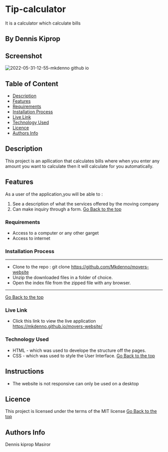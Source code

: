 # Tip-calculator
It is a calculator which calculate bills
 ## By Dennis Kiprop
## Screenshot
![2022-05-31-12-55-mkdenno github io](https://user-images.githubusercontent.com/104482846/171147613-b24e6423-70f0-465d-80f2-d40c04c4a636.png)
 ## Table of Content
 - [Description](#description)
 - [Features](#features)
 - [Requirements](#requirements)
 - [Installation Process](#installation-Process)
 - [Live Link](#Live-Link)
 - [Technology  Used](#technology-Used)
 - [Licence](#licence)
 - [Authors Info](#Authors-Info)
 ## Description
 This project is an apllication that calculates bills where when you enter any amount you want to calculate then it will calculate for you automatically.
## Features
As a user of the application,you will be able to :
1. See a description of what the services offered by the moving company
2. Can make inquiry through a form.
[Go Back to the top](#Tip-calculator)
 ###  Requirements
 * Access to  a computer or any other garget
 * Access to internet
 ### Installation Process
 ****
* Clone to the repo : git clone https://github.com/Mkdenno/movers-website
* Unzip the downloaded files in a folder of choice.
* Open the index file from the zipped file with any browser.
 ****
 [Go Back to the top](#Tip-calculator)
### Live Link
- Click this link to view the live application https://mkdenno.github.io/movers-website/
### Technology  Used
* HTML - which was used to develope the structure off the pages.
* CSS - which was used to style the User Interface.
[Go Back to the top](#Tip-calculator)
## Instructions
* The website is not responsive can only be used on a desktop
## Licence
This project is licensed under the terms of the MIT license
[Go Back to the top](#Tip-calculator)
## Authors Info
Dennis kiprop Masiror
